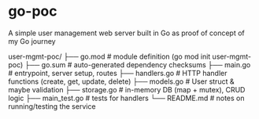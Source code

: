 # go-poc
A simple user management web server built in Go as proof of concept of my Go journey


user-mgmt-poc/
├── go.mod                 # module definition (go mod init user-mgmt-poc)
├── go.sum                 # auto-generated dependency checksums
├── main.go                # entrypoint, server setup, routes
├── handlers.go            # HTTP handler functions (create, get, update, delete)
├── models.go              # User struct & maybe validation
├── storage.go             # in-memory DB (map + mutex), CRUD logic
├── main_test.go           # tests for handlers
└── README.md              # notes on running/testing the service